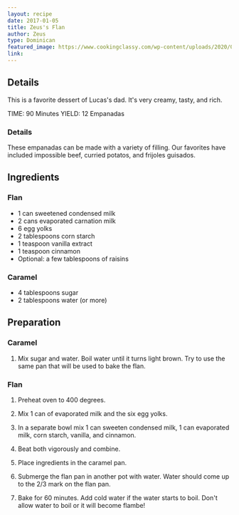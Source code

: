 ```yaml
---
layout: recipe
date: 2017-01-05
title: Zeus's Flan
author: Zeus
type: Dominican
featured_image: https://www.cookingclassy.com/wp-content/uploads/2020/09/flan-2.jpg
link: 
---
```

## Details
This is a favorite dessert of Lucas's dad. It's very creamy, tasty, and rich.

TIME: 90 Minutes
YIELD: 12 Empanadas

### Details
These empanadas can be made with a variety of filling. Our favorites have included impossible beef, curried potatos, and frijoles guisados.

## Ingredients
### Flan
* 1 can sweetened condensed milk
* 2 cans evaporated carnation milk
* 6 egg yolks
* 2 tablespoons corn starch
* 1 teaspoon vanilla extract
* 1 teaspoon cinnamon
* Optional: a few tablespoons of raisins

### Caramel
* 4 tablespoons sugar
* 2 tablespoons water (or more)

## Preparation
### Caramel
1. Mix sugar and water. Boil water until it turns light brown. Try to use the same pan that will be used to bake the flan.

### Flan
1. Preheat oven to 400 degrees.

1. Mix  1 can of evaporated milk and the six egg yolks. 

1. In a separate bowl mix 1 can sweeten condensed milk, 1 can evaporated milk, corn starch, vanilla, and cinnamon.

1. Beat both vigorously and combine.

1. Place ingredients in the caramel pan.

1. Submerge the flan pan in another pot with water. Water should come up to the 2/3 mark on the flan pan.

1. Bake for 60 minutes. Add cold water if the water starts to boil. Don't allow water to boil or it will become flambe!
